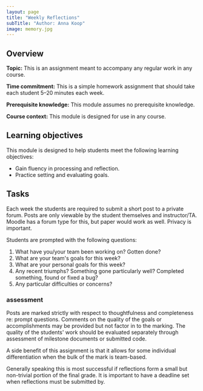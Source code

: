 ```yaml
---
layout: page
title: "Weekly Reflections"
subTitle: "Author: Anna Koop"
image: memory.jpg
---
```


## Overview

<!-- Fill out the following overview information about the assignment. Think about students, instructors, and self-study individuals when writing this information. -->

**Topic:** This is an assignment meant to accompany any regular work in any course.

**Time commitment:** This is a simple homework assignment that should take each student 5–20 minutes each week.

**Prerequisite knowledge:** This module assumes no prerequisite knowledge.

**Course context:** This module is designed for use in any course. <!-- If the course you are designing this module for exists and has a public website, please link to the course website. -->


## Learning objectives

<!-- Be as specific as possible. And again, try to make these clear for students, instructors, and individuals pursuing self-study. If you suggest an assessment below, link the assessment to one or more learning objectives. This template provides specific module/assignment objectives and overall course objectives. List only what is appropriate for the assignment. -->

This module is designed to help students meet the following learning objectives:

- Gain fluency in processing and reflection.  
- Practice setting and evaluating goals.  


## Tasks

<!-- Assignment prompt for students with clear details about what to do to accomplish the learning objectives. This could include a detailed assignment prompt, or a list of possible tasks that students/instructors could choose to engage. Where possible provide links to public examples. Where appropriate, reference specific learning objectives. -->

Each week the students are required to submit a short post to a private forum. Posts are only viewable by the student themselves and instructor/TA. Moodle has a forum type for this, but paper would work as well. Privacy is important.

Students are prompted with the following questions:

1. What have you/your team been working on? Gotten done?  
2. What are your team's goals for this week?  
3. What are your personal goals for this week?  
4. Any recent triumphs? Something gone particularly well? Completed something, found or fixed a bug?  
5. Any particular difficulties or concerns?  

### assessment

Posts are marked strictly with respect to thoughtfulness and completeness re: prompt questions. Comments on the quality of the goals or accomplishments may be provided but not factor in to the marking. The quality of the students' work should be evaluated separately through assessment of milestone documents or submitted code.  

A side benefit of this assignment is that it allows for some individual differentiation when the bulk of the mark is team-based.

Generally speaking this is most successful if reflections form a small but non-trivial portion of the final grade. It is important to have a deadline set when reflections must be submitted by.
